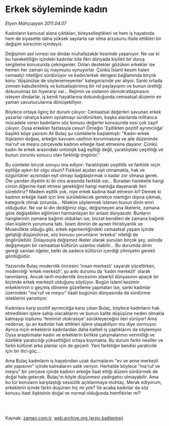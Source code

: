 # Erkek söyleminde kadın

*Etyen Mahçupyan 2011.04.07*

<td class="columnist-detail">
<p>Kadınların kamusal alana çıktıkları, bireyselleştikleri ve hem iş hayatında hem de siyasette daha yüksek sayılarla var olma arzusunu ifade ettikleri bir değişim sürecinin içindeyiz.</p>
<p>
<div id="haberMetinDiv">
<p>Değişimin asıl ivmesi ise dindar muhafazakâr kesimde yaşanıyor. Ne var ki bu hareketliliğin içindeki kadınlar bile fikri dünyada kişilikli bir duruş sergileme konusunda çekingenler. Onları destekler gözüken erkekler ise hemen her zaman üç maymunu oynuyorlar. Çünkü İslamî kesim halen cemaatçi niteliğini sürdürüyor ve kadın/erkek dengesi bağlamında birçok konu 'düşünülse de söylenemeyenler' kategorisinde yer alıyor. Sanki ortada zımnen kabullenilmiş ve kutsallaştırılmış bir rol paylayışımı ve bunun ürettiği dokunulmaz bir hiyerarşi var... Rejimin ve sistemin demokratlaşmasını isteyen dindarlar, iş kendi hayatlarına dokunduğunda cemaatsal düzenin en yaman savunucularına dönüşebiliyor.
<p>Böylece ortaya ilginç bir durum çıkıyor: Cemaatsal değerleri savunan erkek yazarlar rahatça kalem oynatmayı sürdürürken, başka alanlarda militanca mücadele veren kadınların söz konusu değerler konusunda sesi çok zayıf çıkıyor. Oysa erkekler fazlasıyla cesur! Örneğin 'Eşitlikten pozitif ayrımcılığa' başlıklı köşe yazısını Ali Bulaç şu cümlelerle başlatmıştı: "Kadın-erkek ilişkisinin doğası, erkeğin kavvam vasfının korunmasına ve aile düzeninde ma'ruf ve meşru çerçevede kadının erkeğe itaat etmesine dayanır. Çünkü kadın ile erkek arasındaki ontolojik bağ eşitliği değil, yaratılıştaki çeşitliliği ve bunun zorunlu sonucu olan farklılığı öngörür."
<p>Bu cümleler birçok soruyu ima ediyor: Yaratılıştaki çeşitlilik ve farklılık niçin eşitliğe aykırı bir olgu olsun? Fiziksel açıdan eşit olmamakla, hak ve özgürlükler açısından eşit olmayı bağdaştırmak o kadar zor olmasa gerek. Öte yandan diyelim ki iki cins arasında farklılık var... Buradan hareketle hangi cinsin diğerine itaat etmesi gerektiğini hangi mantığa dayanarak ileri sürebiliriz? Madem eşitlik yok, niye erkek kadına itaat etmesin ki? Demek ki kadının erkeğe itaati için öne sürülebilecek gerekçe mantığın dışına çıkmak, kategorik olmak zorunda... Nitekim söylenmek istenen bunun dinin emri olduğudur. Ne var ki din dediğimiz olgu, değişmeyen ana ilkelerle, zamana göre değişebilen eğilimleri harmanlayan bir anlam dünyasıdır. Bunların hangilerinin zamana bağımlı oldukları ise, bizzat kendileri de zamana bağımlı olan kişilerin yorumuna tabi. İslam dininin de aynen Hıristiyanlık ve Musevilikte olduğu gibi, erkek egemenliğindeki cemaatsal yaşam içinde geliştiği düşünülürse, söz konusu yorumların 'erkeksi' niteliği de öngörülebilir. Dolayısıyla değişmez ilkeler olarak sunulan birçok şey, aslında değişmeyen bir cemaatsal kültürün uzantısı olabilir... Bu durumda dinin gereği sanılan öğeler, belki de sadece kültürün içerdiği zihniyetin gerekli gördüğüdür.
<p>Yazısında Bulaç modernlik öncesini 'insan merkezli' sayarak yüceltirken, modernliği 'erkek merkezli', şu anki durumu da 'kadın merkezli' olarak tanımlamış. Ancak tarih modernlik öncesinin ataerkil dünyasının apaçık bir biçimde erkek merkezli olduğunu söylüyor. Bugün İslamî kesimin erkeklerinin o geçmiş döneme güzelleme yapmaları ise, sanki kadınlar üzerindeki "ma'ruf ve meşru" itaati bugünün dünyasında da sürdürme isteklerini yansıtıyor.
<p>Kadınlara karşı pozitif ayrımcılığa karşı çıkan Bulaç, böylece kadınların hak etmedikleri işlere sahip olacaklarını ve bunun kalite düşüşüne neden olmakla kalmayıp toplumu 'feminist otokrasiye' sürükleyeceğini ileri sürüyor! Ama nedense, şu an kadınlar hak ettikleri işlere ulaşabiliyor mu diye sormuyor. Ayrıca niçin erkeklerin kadınlardan daha kaliteli iş yaptıklarını da söylemiyor. Oysa araştırmalar kadın ve erkeklerin birlikte çalışmalarının verimliliği ve özellikle yaratıcılığı yükselttiğini ortaya koymakta. Bu durum farklı nesiller ve farklı kültürel arka planlar için de geçerli. Yani farklılığın kendisi yaratıcılık için bir itici güç...
<p>Ama Bulaç kadınların iş hayatından uzak durmalarını "ev ve anne merkezli aile yapısının" içinde kalmalarını salık veriyor. Herhalde böylece "ma'ruf ve meşru" bir çerçeve içinde kadının erkeğe itaat ettiği düzeni sürdürmek de doğal hale gelecek. Bulaç'ın böyle düşünmesi yadırgatıcı olmayabilir. Ama bu tür konuların karşılaştığı sessizlik açıklanmaya muhtaç. Merak ediyorum, erkeklerin içinde farklı düşünen hiç mi yok? Ve acaba kadınlar da söz konusu itaat ilişkisinin doğal ve normal olduğunda hemfikirler mi? </p></p></p></p></p></p></div>
</p>


<p><br>
		 </br></p></td>

Kaynak: [zaman.com.tr](http://zaman.com.tr/yazar.do?yazino=1118187), [web.archive.org (arşiv bağlantısı)](http://web.archive.org/web/20110414091701/http://www.zaman.com.tr:80/yazar.do?yazino=1118187)
